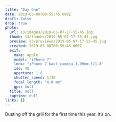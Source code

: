 ```yaml
---
title: "Day One"
date: 2019-05-08T00:55:45.000Z
draft: false
drop: true
photo:
  url: s3/images/2019-05-07-17-55-45.jpg
  thumb: s3/thumbs/2019-05-07-17-55-45.jpg
  preview: s3/previews/2019-05-07-17-55-45.jpg
  created: 2019-05-08T00:55:45.000Z
  exif:
    make: Apple
    model: "iPhone 7"
    lens: "iPhone 7 back camera 3.99mm f/1.8"
    iso: 40
    aperture: 1.8
    shutter_speed: 1/30
    focal_length: "4.0 mm"
    gps: null
  title: null
  caption: null
links: []
---
```


Dusting off the grill for the first time this year. It’s on.
